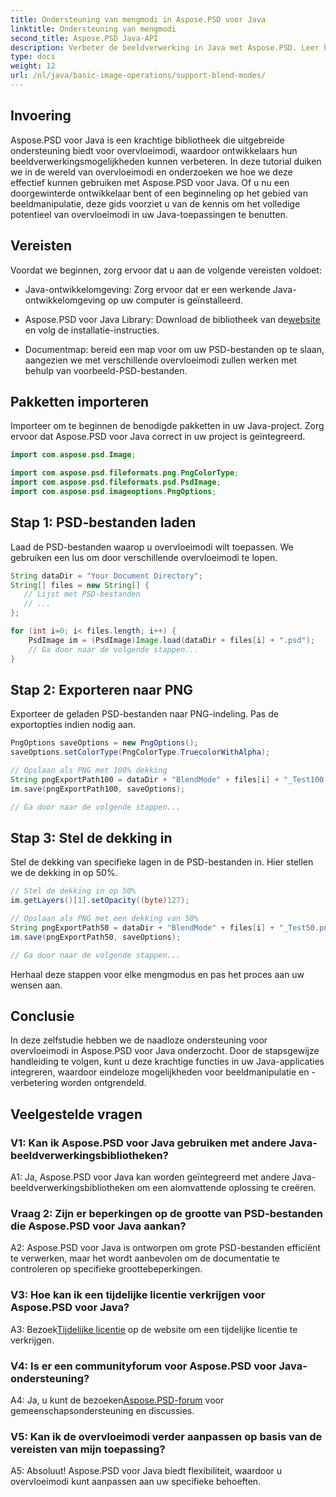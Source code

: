 ```yaml
---
title: Ondersteuning van mengmodi in Aspose.PSD voor Java
linktitle: Ondersteuning van mengmodi
second_title: Aspose.PSD Java-API
description: Verbeter de beeldverwerking in Java met Aspose.PSD. Leer hoe u overvloeimodi kunt gebruiken voor verbluffende effecten.
type: docs
weight: 12
url: /nl/java/basic-image-operations/support-blend-modes/
---
```

## Invoering

Aspose.PSD voor Java is een krachtige bibliotheek die uitgebreide ondersteuning biedt voor overvloeimodi, waardoor ontwikkelaars hun beeldverwerkingsmogelijkheden kunnen verbeteren. In deze tutorial duiken we in de wereld van overvloeimodi en onderzoeken we hoe we deze effectief kunnen gebruiken met Aspose.PSD voor Java. Of u nu een doorgewinterde ontwikkelaar bent of een beginneling op het gebied van beeldmanipulatie, deze gids voorziet u van de kennis om het volledige potentieel van overvloeimodi in uw Java-toepassingen te benutten.

## Vereisten

Voordat we beginnen, zorg ervoor dat u aan de volgende vereisten voldoet:

- Java-ontwikkelomgeving: Zorg ervoor dat er een werkende Java-ontwikkelomgeving op uw computer is geïnstalleerd.

- Aspose.PSD voor Java Library: Download de bibliotheek van de[website](https://releases.aspose.com/psd/java/) en volg de installatie-instructies.

- Documentmap: bereid een map voor om uw PSD-bestanden op te slaan, aangezien we met verschillende overvloeimodi zullen werken met behulp van voorbeeld-PSD-bestanden.

## Pakketten importeren

Importeer om te beginnen de benodigde pakketten in uw Java-project. Zorg ervoor dat Aspose.PSD voor Java correct in uw project is geïntegreerd.

```java
import com.aspose.psd.Image;

import com.aspose.psd.fileformats.png.PngColorType;
import com.aspose.psd.fileformats.psd.PsdImage;
import com.aspose.psd.imageoptions.PngOptions;
```

## Stap 1: PSD-bestanden laden

Laad de PSD-bestanden waarop u overvloeimodi wilt toepassen. We gebruiken een lus om door verschillende overvloeimodi te lopen.

```java
String dataDir = "Your Document Directory";
String[] files = new String[] {
   // Lijst met PSD-bestanden
   // ...
};

for (int i=0; i< files.length; i++) {
    PsdImage im = (PsdImage)Image.load(dataDir + files[i] + ".psd");
    // Ga door naar de volgende stappen...
}
```

## Stap 2: Exporteren naar PNG

Exporteer de geladen PSD-bestanden naar PNG-indeling. Pas de exportopties indien nodig aan.

```java
PngOptions saveOptions = new PngOptions();
saveOptions.setColorType(PngColorType.TruecolorWithAlpha);

// Opslaan als PNG met 100% dekking
String pngExportPath100 = dataDir + "BlendMode" + files[i] + "_Test100.png";
im.save(pngExportPath100, saveOptions);

// Ga door naar de volgende stappen...
```

## Stap 3: Stel de dekking in

Stel de dekking van specifieke lagen in de PSD-bestanden in. Hier stellen we de dekking in op 50%.

```java
// Stel de dekking in op 50%
im.getLayers()[1].setOpacity((byte)127);

// Opslaan als PNG met een dekking van 50%
String pngExportPath50 = dataDir + "BlendMode" + files[i] + "_Test50.png";
im.save(pngExportPath50, saveOptions);

// Ga door naar de volgende stappen...
```

Herhaal deze stappen voor elke mengmodus en pas het proces aan uw wensen aan.

## Conclusie

In deze zelfstudie hebben we de naadloze ondersteuning voor overvloeimodi in Aspose.PSD voor Java onderzocht. Door de stapsgewijze handleiding te volgen, kunt u deze krachtige functies in uw Java-applicaties integreren, waardoor eindeloze mogelijkheden voor beeldmanipulatie en -verbetering worden ontgrendeld.

## Veelgestelde vragen

### V1: Kan ik Aspose.PSD voor Java gebruiken met andere Java-beeldverwerkingsbibliotheken?

A1: Ja, Aspose.PSD voor Java kan worden geïntegreerd met andere Java-beeldverwerkingsbibliotheken om een alomvattende oplossing te creëren.

### Vraag 2: Zijn er beperkingen op de grootte van PSD-bestanden die Aspose.PSD voor Java aankan?

A2: Aspose.PSD voor Java is ontworpen om grote PSD-bestanden efficiënt te verwerken, maar het wordt aanbevolen om de documentatie te controleren op specifieke groottebeperkingen.

### V3: Hoe kan ik een tijdelijke licentie verkrijgen voor Aspose.PSD voor Java?

 A3: Bezoek[Tijdelijke licentie](https://purchase.aspose.com/temporary-license/) op de website om een tijdelijke licentie te verkrijgen.

### V4: Is er een communityforum voor Aspose.PSD voor Java-ondersteuning?

 A4: Ja, u kunt de bezoeken[Aspose.PSD-forum](https://forum.aspose.com/c/psd/34) voor gemeenschapsondersteuning en discussies.

### V5: Kan ik de overvloeimodi verder aanpassen op basis van de vereisten van mijn toepassing?

A5: Absoluut! Aspose.PSD voor Java biedt flexibiliteit, waardoor u overvloeimodi kunt aanpassen aan uw specifieke behoeften.